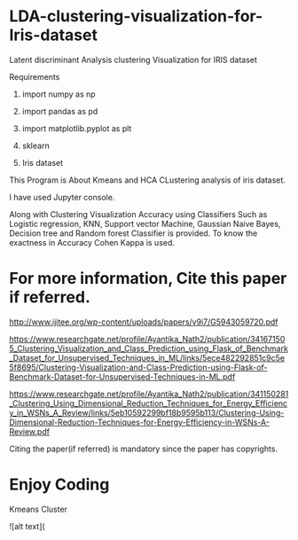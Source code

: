 # LDA-clustering-visualization-for-Iris-dataset
Latent discriminant Analysis clustering Visualization for IRIS dataset

Requirements

1. import numpy as np

2. import pandas as pd

3. import matplotlib.pyplot as plt

4. sklearn

5. Iris dataset

This Program is About Kmeans and HCA CLustering analysis of iris dataset.

I have used Jupyter console.

Along with Clustering Visualization Accuracy using Classifiers Such as Logistic regression, KNN, Support vector Machine, Gaussian Naive Bayes, Decision tree and Random forest Classifier is provided. To know the exactness in Accuracy Cohen Kappa is used.

# For more information, Cite this paper if referred.

http://www.ijitee.org/wp-content/uploads/papers/v9i7/G5943059720.pdf

https://www.researchgate.net/profile/Ayantika_Nath2/publication/341671505_Clustering_Visualization_and_Class_Prediction_using_Flask_of_Benchmark_Dataset_for_Unsupervised_Techniques_in_ML/links/5ece482292851c9c5e5f8695/Clustering-Visualization-and-Class-Prediction-using-Flask-of-Benchmark-Dataset-for-Unsupervised-Techniques-in-ML.pdf

https://www.researchgate.net/profile/Ayantika_Nath2/publication/341150281_Clustering_Using_Dimensional_Reduction_Techniques_for_Energy_Efficiency_in_WSNs_A_Review/links/5eb10592299bf18b9595b113/Clustering-Using-Dimensional-Reduction-Techniques-for-Energy-Efficiency-in-WSNs-A-Review.pdf

Citing the paper(if referred) is mandatory since the paper has copyrights.

# Enjoy Coding

Kmeans Cluster

![alt text](

